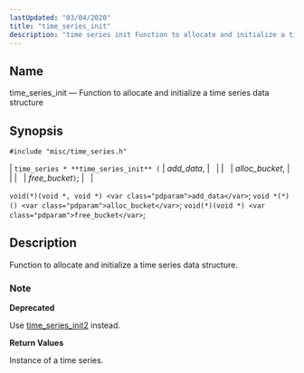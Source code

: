 ```yaml
---
lastUpdated: "03/04/2020"
title: "time_series_init"
description: "time series init Function to allocate and initialize a time series data structure time series time series init add data alloc bucket free bucket void void void add data void alloc bucket void void free bucket Function to allocate and initialize a time series data structure Use time series init..."
---
```


<a name="apis.time_series_init"></a> 
## Name

time_series_init — Function to allocate and initialize a time series data structure

## Synopsis

`#include "misc/time_series.h"`

| `time_series * **time_series_init** (` | <var class="pdparam">add_data</var>, |   |
|   | <var class="pdparam">alloc_bucket</var>, |   |
|   | <var class="pdparam">free_bucket</var>`)`; |   |

`void(*)(void *, void *) <var class="pdparam">add_data</var>`;
`void *(*)() <var class="pdparam">alloc_bucket</var>`;
`void(*)(void *) <var class="pdparam">free_bucket</var>`;<a name="idp63766672"></a> 
## Description

Function to allocate and initialize a time series data structure.

### Note

**<a name="idp63768208"></a> Deprecated**

Use [time_series_init2](/momentum/3/3-api/apis-time-series-init-2) instead.

**<a name="idp63769824"></a> Return Values**

Instance of a time series.